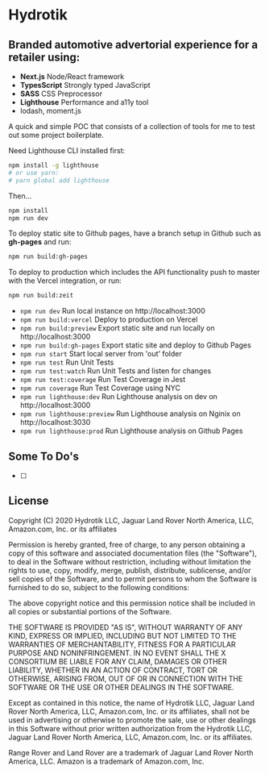 # Hydrotik

## Branded automotive advertorial experience for a retailer using:

- **Next.js** Node/React framework
- **TypesScript** Strongly typed JavaScript
- **SASS** CSS Preprocessor
- **Lighthouse** Performance and a11y tool
- lodash, moment.js

A quick and simple POC that consists of a collection of tools for me to test out some project boilerplate.

Need Lighthouse CLI installed first:
```bash
npm install -g lighthouse
# or use yarn:
# yarn global add lighthouse
```

Then...

```bash
npm install
npm run dev
```
To deploy static site to Github pages, have a branch setup in Github such as **gh-pages** and run:
```bash
npm run build:gh-pages
```
To deploy to production which includes the API functionality push to master with the Vercel integration, or run:
```bash
npm run build:zeit
```

- ```npm run dev``` Run local instance on http://localhost:3000
- ```npm run build:vercel``` Deploy to production on Vercel
- ```npm run build:preview``` Export static site and run locally on http://localhost:3000
- ```npm run build:gh-pages``` Export static site and deploy to Github Pages
- ```npm run start``` Start local server from 'out' folder
- ```npm run test``` Run Unit Tests
- ```npm run test:watch``` Run Unit Tests and listen for changes
- ```npm run test:coverage``` Run Test Coverage in Jest
- ```npm run coverage``` Run Test Coverage using NYC
- ```npm run lighthouse:dev``` Run Lighthouse analysis on dev on http://localhost:3000
- ```npm run lighthouse:preview``` Run Lighthouse analysis on Nginix on http://localhost:3030
- ```npm run lighthouse:prod``` Run Lighthouse analysis on Github Pages
 
 ## Some To Do's
 - [ ] 

## License



Copyright (C) 2020 Hydrotik LLC, Jaguar Land Rover North America, LLC, Amazon.com, Inc. or its affiliates

Permission is hereby granted, free of charge, to any person obtaining a copy of this software and associated documentation files (the "Software"), to deal in the Software without restriction, including without limitation the rights to use, copy, modify, merge, publish, distribute, sublicense, and/or sell copies of the Software, and to permit persons to whom the Software is furnished to do so, subject to the following conditions:

The above copyright notice and this permission notice shall be included in all copies or substantial portions of the Software.

THE SOFTWARE IS PROVIDED "AS IS", WITHOUT WARRANTY OF ANY KIND, EXPRESS OR IMPLIED, INCLUDING BUT NOT LIMITED TO THE WARRANTIES OF MERCHANTABILITY, FITNESS FOR A PARTICULAR PURPOSE AND NONINFRINGEMENT. IN NO EVENT SHALL THE X CONSORTIUM BE LIABLE FOR ANY CLAIM, DAMAGES OR OTHER LIABILITY, WHETHER IN AN ACTION OF CONTRACT, TORT OR OTHERWISE, ARISING FROM, OUT OF OR IN CONNECTION WITH THE SOFTWARE OR THE USE OR OTHER DEALINGS IN THE SOFTWARE.

Except as contained in this notice, the name of Hydrotik LLC, Jaguar Land Rover North America, LLC, Amazon.com, Inc. or its affiliates, shall not be used in advertising or otherwise to promote the sale, use or other dealings in this Software without prior written authorization from the Hydrotik LLC, Jaguar Land Rover North America, LLC, Amazon.com, Inc. or its affiliates.

Range Rover and Land Rover are a trademark of Jaguar Land Rover North America, LLC.
Amazon is a trademark of Amazon.com, Inc.